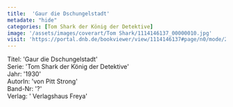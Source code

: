 ```yaml
---
title:  'Gaur die Dschungelstadt'
metadate: "hide"
categories: [Tom Shark der König der Detektive]
image: '/assets/images/coverart/Tom Shark/1114146137_00000010.jpg'
visit: 'https://portal.dnb.de/bookviewer/view/1114146137#page/n0/mode/2up'
---
```

Titel: 'Gaur die Dschungelstadt' <br>
Serie: 'Tom Shark der König der Detektive' <br>
Jahr: '1930' <br>
AutorIn: 'von Pitt Strong' <br>
Band-Nr: '?' <br>
Verlag: ' Verlagshaus Freya'